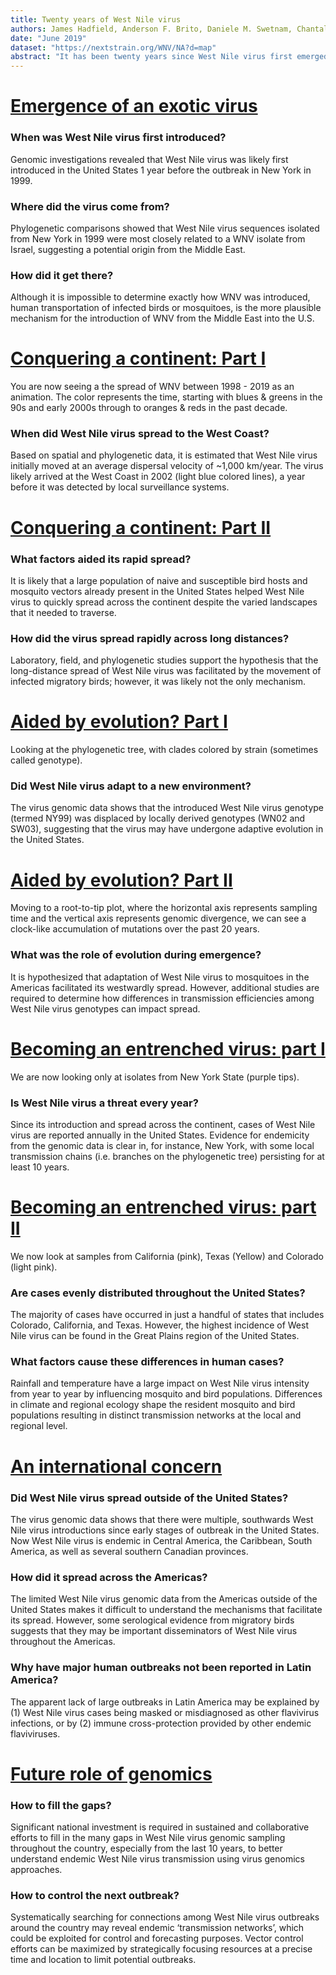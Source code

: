 ```yaml
---
title: Twenty years of West Nile virus
authors: James Hadfield, Anderson F. Brito, Daniele M. Swetnam, Chantal B.F. Vogels, Ryan E. Tokarz, Kristian G. Andersen, Ryan C. Smith, Trevor Bedford, Nathan D. Grubaugh
date: "June 2019"
dataset: "https://nextstrain.org/WNV/NA?d=map"
abstract: "It has been twenty years since West Nile virus first emerged in the Americas, and since then, little progress has been made to control outbreaks caused by this virus. Using Nextstrain, we investigate the emergence of West Nile virus in the United States, followed by its rapid spread, evolution in a new environment, establishment of endemic transmission, and subsequent international spread."
---
```




# [Emergence of an exotic virus](https://nextstrain.org/WNV/NA?c=num_date&dmax=1998-12-01&dmin=1995-11-18&f_country=Israel,USA&d=map)

### When was West Nile virus first introduced?
Genomic investigations revealed that West Nile virus was likely first introduced in the United States 1 year before the outbreak in New York in 1999.  

### Where did the virus come from?
Phylogenetic comparisons showed that West Nile virus sequences isolated from New York in 1999 were most closely related to a WNV isolate from Israel, suggesting a potential origin from the Middle East.

### How did it get there?
Although it is impossible to determine exactly how WNV was introduced, human transportation of infected birds or mosquitoes, is the more plausible mechanism for the introduction of WNV from the Middle East into the U.S.




# [Conquering a continent: Part I](https://nextstrain.org/WNV/NA?animate=1997-12-01,2018-08-27,1,0,30000&c=num_date&d=map&f_country=USA)

You are now seeing a the spread of WNV between 1998 - 2019 as an animation. The color represents the time, starting with blues & greens in the 90s and early 2000s through to oranges & reds in the past decade.


### When did West Nile virus spread to the West Coast?
Based on spatial and phylogenetic data, it is estimated that West Nile virus initially moved at an average dispersal velocity of ~1,000 km/year. The virus likely arrived at the West Coast in 2002 (light blue colored lines), a year before it was detected by local surveillance systems. 




# [Conquering a continent: Part II](https://nextstrain.org/WNV/NA?c=num_date&f_country=USA&d=map)

### What factors aided its rapid spread?
It is likely that a large population of naive and susceptible bird hosts and mosquito vectors already present in the United States helped West Nile virus to quickly spread across the continent despite the varied landscapes that it needed to traverse.

### How did the virus spread rapidly across long distances?
Laboratory, field, and phylogenetic studies support the hypothesis that the long-distance spread of West Nile virus was facilitated by the movement of infected migratory birds; however, it was likely not the only mechanism. 




# [Aided by evolution? Part I](https://nextstrain.org/WNV/NA?c=lineage&d=tree)

Looking at the phylogenetic tree, with clades colored by strain (sometimes called genotype). 

### Did West Nile virus adapt to a new environment?
The virus genomic data shows that the introduced West Nile virus genotype (termed NY99) was displaced by locally derived genotypes (WN02 and SW03), suggesting that the virus may have undergone adaptive evolution in the United States.


# [Aided by evolution? Part II](https://nextstrain.org/WNV/NA?c=lineage&d=tree&l=clock)

Moving to a root-to-tip plot, where the horizontal axis represents sampling time and the vertical axis represents genomic divergence, we can see a clock-like accumulation of mutations over the past 20 years.


### What was the role of evolution during emergence?
It is hypothesized that adaptation of West Nile virus to mosquitoes in the Americas facilitated its westwardly spread. However, additional studies are required to determine how differences in transmission efficiencies among West Nile virus genotypes can impact spread.





# [Becoming an entrenched virus: part I](https://nextstrain.org/WNV/NA?f_state=NY&d=tree)

We are now looking only at isolates from New York State (purple tips).

### Is West Nile virus a threat every year?
Since its introduction and spread across the continent, cases of West Nile virus are reported annually in the United States. Evidence for endemicity from the genomic data is clear in, for instance, New York, with some local transmission chains (i.e. branches on the phylogenetic tree) persisting for at least 10 years. 





# [Becoming an entrenched virus: part II](https://nextstrain.org/WNV/NA?f_state=CA,CO,TX&d=tree)

We now look at samples from California (pink), Texas (Yellow) and Colorado (light pink).


### Are cases evenly distributed throughout the United States?
The majority of cases have occurred in just a handful of states that includes Colorado, California, and Texas. However, the highest incidence of West Nile virus can be found in the Great Plains region of the United States.
  
### What factors cause these differences in human cases?
Rainfall and temperature have a large impact on West Nile virus intensity from year to year by influencing mosquito and bird populations. Differences in climate and regional ecology shape the resident mosquito and bird populations resulting in distinct transmission networks at the local and regional level. 






# [An international concern](https://nextstrain.org/WNV/NA?c=country&f_country=Argentina,Brazil,British-Virgin-Islands,Colombia,Mexico&d=map)


### Did West Nile virus spread outside of the United States?
The virus genomic data shows that there were multiple, southwards West Nile virus introductions since early stages of outbreak in the United States. Now West Nile virus is endemic in Central America, the Caribbean, South America, as well as several southern Canadian provinces.

### How did it spread across the Americas?
The limited West Nile virus genomic data from the Americas outside of the United States makes it difficult to understand the mechanisms that facilitate its spread. However, some serological evidence from migratory birds suggests that they may be important disseminators of West Nile virus throughout the Americas.

### Why have major human outbreaks not been reported in Latin America?
The apparent lack of large outbreaks in Latin America may be explained by (1) West Nile virus cases being masked or misdiagnosed as other flavivirus infections, or by (2) immune cross-protection provided by other endemic flaviviruses.


# [Future role of genomics](https://nextstrain.org/WNV/NA?c=lineage&d=map&r=division)

### How to fill the gaps?
Significant national investment is required in sustained and collaborative efforts to fill in the many gaps in West Nile virus genomic sampling throughout the country, especially from the last 10 years, to better understand endemic West Nile virus transmission using virus genomics approaches.

### How to control the next outbreak?
Systematically searching for connections among West Nile virus outbreaks around the country may reveal endemic ‘transmission networks’, which could be exploited for control and forecasting purposes. Vector control efforts can be maximized by strategically focusing resources at a precise time and location to limit potential outbreaks.
